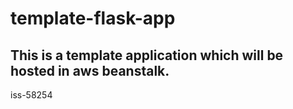 # template-flask-app

## This is a template application which will be hosted in aws beanstalk. 
iss-58254

